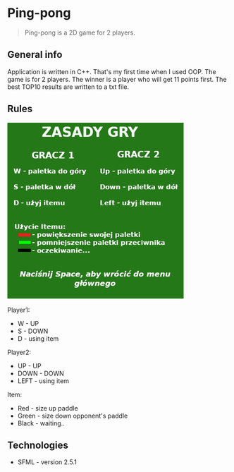 # Ping-pong
> Ping-pong is a 2D game for 2 players.

## General info
Application is written in C++. That's my first time when I used OOP. The game is for 2 players. 
The winner is a player who will get 11 points first. The best TOP10 results are written to a txt file.

## Rules
![Rules](rules.png)

Player1:
* W - UP
* S - DOWN
* D - using item

Player2:
* UP - UP
* DOWN - DOWN
* LEFT - using item

Item:
* Red - size up paddle
* Green - size down opponent's paddle
* Black - waiting..

## Technologies
* SFML - version 2.5.1


